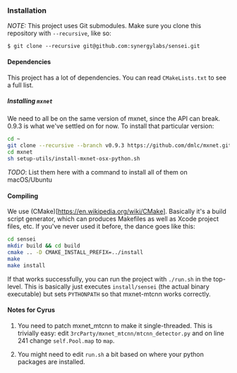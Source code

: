 ### Installation

*NOTE:* This project uses Git submodules. Make sure you clone this repository with `--recursive`, like so:

```
$ git clone --recursive git@github.com:synergylabs/sensei.git
```

#### Dependencies

This project has a lot of dependencies. You can read `CMakeLists.txt` to see a full list.

##### Installing `mxnet`

We need to all be on the same version of mxnet, since the API can break.
0.9.3 is what we've settled on for now. To install that particular version:
```sh
cd ~
git clone --recursive --branch v0.9.3 https://github.com/dmlc/mxnet.git
cd mxnet
sh setup-utils/install-mxnet-osx-python.sh
```


*TODO*: List them here with a command to install all of them on macOS/Ubuntu

#### Compiling

We use (CMake)[https://en.wikipedia.org/wiki/CMake]. Basically it's a build script generator, which can produces Makefiles as well as Xcode project files, etc. If you've never used it before, the dance goes like this:

```sh
cd sensei
mkdir build && cd build
cmake .. -D CMAKE_INSTALL_PREFIX=../install
make
make install
```

If that works successfully, you can run the project with `./run.sh` in the top-level. This is basically just executes `install/sensei` (the actual binary executable) but sets `PYTHONPATH` so that mxnet-mtcnn works correctly.

#### Notes for Cyrus

1. You need to patch mxnet_mtcnn to make it single-threaded. This is trivially easy: edit `3rcParty/mxnet_mtcnn/mtcnn_detector.py` and on line 241 change `self.Pool.map` to `map`.

2. You might need to edit `run.sh` a bit based on where your python packages are installed.

